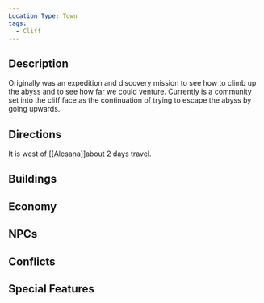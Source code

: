 ```yaml
---
Location Type: Town
tags:
  - Cliff
---
```

## Description

Originally was an expedition and discovery mission to see how to climb up the abyss and to see how far we could venture. Currently is a community set into the cliff face as the continuation of trying to escape the abyss by going upwards.

## Directions

It is west of [[Alesana]]about 2 days travel.

## Buildings

## Economy

## NPCs

## Conflicts

## Special Features